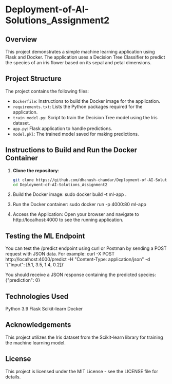 # Deployment-of-AI-Solutions_Assignment2

## Overview
This project demonstrates a simple machine learning application using Flask and Docker. The application uses a Decision Tree Classifier to predict the species of an iris flower based on its sepal and petal dimensions.

## Project Structure
The project contains the following files:
- `Dockerfile`: Instructions to build the Docker image for the application.
- `requirements.txt`: Lists the Python packages required for the application.
- `train_model.py`: Script to train the Decision Tree model using the Iris dataset.
- `app.py`: Flask application to handle predictions.
- `model.pkl`: The trained model saved for making predictions.

## Instructions to Build and Run the Docker Container

1. **Clone the repository**:
   ```bash
   git clone https://github.com/dhanush-chandar/Deployment-of-AI-Solutions_Assignment2.git
   cd Deployment-of-AI-Solutions_Assignment2
   
2. Build the Docker image:
sudo docker build -t ml-app .

3. Run the Docker container:
sudo docker run -p 4000:80 ml-app

4. Access the Application: Open your browser and navigate to http://localhost:4000 to see the running application.

## Testing the ML Endpoint

You can test the /predict endpoint using curl or Postman by sending a POST request with JSON data. For example:
curl -X POST http://localhost:4000/predict -H "Content-Type: application/json" -d '{"input": [5.1, 3.5, 1.4, 0.2]}'

You should receive a JSON response containing the predicted species:
{"prediction": 0}

## Technologies Used
Python 3.9
Flask
Scikit-learn
Docker

## Acknowledgements
This project utilizes the Iris dataset from the Scikit-learn library for training the machine learning model.

## License
This project is licensed under the MIT License - see the LICENSE file for details.
